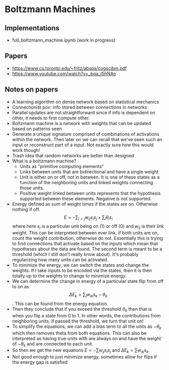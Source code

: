 # Boltzmann Machines

## Implementations

- full_boltzmann_machine.ipynb (work in progress)

## Papers

- https://www.cs.toronto.edu/~fritz/absps/cogscibm.pdf
- https://www.youtube.com/watch?v=_bqa_I5hNAo

## Notes on papers

- A learning algorithm on dense network based on statistical mechanics
- Connectionist pov: info stored between connections in networks
- Parallel updates are not straightforward since if info is dependent on other, it needs to first compute other.
- Boltzmann machine is a network with weights that can be updated based on patterns seen
- Generate a unique signature comprised of combinations of activations within the network. Then later on we can recall that we've seen such an input or reconstruct part of a input. Not exactly sure how this would work though!
- Trash idea that random networks are better than designed
- What is a boltzmann machine?
	- Units as "primitive computing elements"
	- Links between units that are bidirectional and have a single weight
	- Unit is either on or off, not in between. It is one of these states as a function of the neighboring units and linked weights connecting those units.
	- Positive weight linked between units represents that the hypothesis supported between these elements. Negative is not supported.
- Energy defined as sum of weight times if the states are on. Otherwise nothing if off. $$E = -\sum_{i<j} w_{ij}s_i s_j + \sum_{i} \theta_i s_i$$ where here $s_i$ is a particular unit being on (1) or off (0) and $w_{ij}$ is their link weight. This can be interpreted between ever link, if both units are on, count the weight contribution, otherwise do not. Essentially this is trying to find connections that activate based on the inputs which mean that hypotheses about the data are found. The second term is meant to be a threshold (which I still don't really know about). It's probably regularizing how many units can be activated. 
- To minimize the energy, we can switch the states and change the weights. If I take inputs to be encoded via the states, then it is then totally up to the weights to change to minimize energy.
- We can determine the change in energy of a particular state flip from off to on as $$\Delta E_k = \sum_{i} w_{ik}s_k - \theta_k$$. This can be found from the energy equation.
- Then they conclude that if you exceed the threshold $\theta_k$ then that is when you flip a state from 0 to 1. In other words, the contributions from neighboring units, if passed the threshold, we turn that unit on!
- To simplify the equations, we can add a bias term to all the units as $-\theta_k$ which then removes theta from both equations. This can also be interpreted as having true units with are always on and have the weight of $-\theta_k$ and are connected to each unit. 
- So then we get the new equations $E = -\sum w_{ij}s_i s_j$ and $\Delta E_k = \sum w_{ik} s_{k}$.
- Not good enough to just minimize energy, sometimes allow for flips if the energy gap is satisfied

